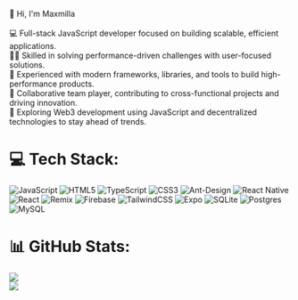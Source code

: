 
👋 Hi, I'm Maxmilla<br><br>💻 Full-stack JavaScript developer focused on building scalable, efficient applications.<br>🧑‍💻 Skilled in  solving performance-driven challenges with user-focused solutions.<br>🚀 Experienced with modern frameworks, libraries, and tools to build high-performance products.<br>🤝 Collaborative team player, contributing to cross-functional projects and driving innovation.<br>🌱 Exploring Web3 development using JavaScript and decentralized technologies to stay ahead of trends.


# 💻 Tech Stack:
![JavaScript](https://img.shields.io/badge/javascript-%23323330.svg?style=for-the-badge&logo=javascript&logoColor=%23F7DF1E) 
![HTML5](https://img.shields.io/badge/html5-%23E34F26.svg?style=for-the-badge&logo=html5&logoColor=white)
![TypeScript](https://img.shields.io/badge/typescript-%23007ACC.svg?style=for-the-badge&logo=typescript&logoColor=white)
![CSS3](https://img.shields.io/badge/css3-%231572B6.svg?style=for-the-badge&logo=css3&logoColor=white) 
![Ant-Design](https://img.shields.io/badge/-AntDesign-%230170FE?style=for-the-badge&logo=ant-design&logoColor=white) 
![React Native](https://img.shields.io/badge/react_native-%2320232a.svg?style=for-the-badge&logo=react&logoColor=%2361DAFB)
![React](https://img.shields.io/badge/react-%2320232a.svg?style=for-the-badge&logo=react&logoColor=%2361DAFB) 
![Remix](https://img.shields.io/badge/remix-%23000.svg?style=for-the-badge&logo=remix&logoColor=white) 
![Firebase](https://img.shields.io/badge/firebase-a08021?style=for-the-badge&logo=firebase&logoColor=ffcd34)
![TailwindCSS](https://img.shields.io/badge/tailwindcss-%2338B2AC.svg?style=for-the-badge&logo=tailwind-css&logoColor=white) 
![Expo](https://img.shields.io/badge/expo-1C1E24?style=for-the-badge&logo=expo&logoColor=#D04A37)
![SQLite](https://img.shields.io/badge/sqlite-%2307405e.svg?style=for-the-badge&logo=sqlite&logoColor=white) 
![Postgres](https://img.shields.io/badge/postgres-%23316192.svg?style=for-the-badge&logo=postgresql&logoColor=white) 
![MySQL](https://img.shields.io/badge/mysql-4479A1.svg?style=for-the-badge&logo=mysql&logoColor=white)
<br/>
# 📊 GitHub Stats:
![](https://github-readme-stats.vercel.app/api?username=Maxmilla-code&theme=dark&hide_border=false&include_all_commits=false&count_private=false)<br/>
![](https://github-readme-streak-stats.herokuapp.com/?user=Maxmilla-code&theme=dark&hide_border=false)<br/>


